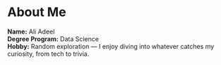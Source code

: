 # About Me

**Name:** Ali Adeel  
**Degree Program:** Data Science  
**Hobby:** Random exploration — I enjoy diving into whatever catches my curiosity, from tech to trivia.
